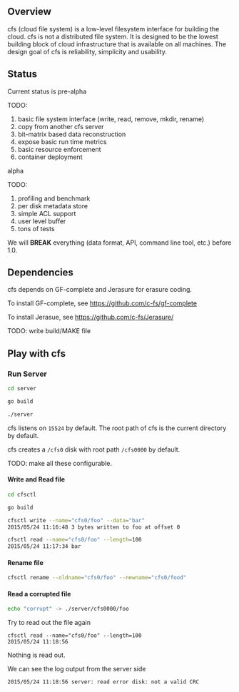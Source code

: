 ## Overview
cfs (cloud file system) is a low-level filesystem interface for building the cloud. cfs is not a distributed file system. It is designed to be the lowest building block of cloud infrastructure that is available on all machines. The design goal of cfs is reliability, simplicity and usability.

## Status

Current status is pre-alpha

TODO:

1. basic file system interface (write, read, remove, mkdir, rename)
2. copy from another cfs server
3. bit-matrix based data reconstruction
4. expose basic run time metrics
5. basic resource enforcement 
6. container deployment

alpha

TODO:

1. profiling and benchmark
2. per disk metadata store
3. simple ACL support
4. user level buffer
5. tons of tests

We will **BREAK** everything (data format, API, command line tool, etc.) before 1.0.

## Dependencies

cfs depends on GF-complete and Jerasure for erasure coding.

To install GF-complete, see https://github.com/c-fs/gf-complete

To install Jerasue, see https://github.com/c-fs/Jerasure/

TODO: write build/MAKE file

## Play with cfs

### Run Server

``` bash
cd server

go build

./server

```

cfs listens on `15524` by default. The root path of cfs is the current directory by default.

cfs creates a `/cfs0` disk with root path `/cfs0000` by default. 

TODO: make all these configurable.

#### Write and Read file

``` bash
cd cfsctl

go build

cfsctl write --name="cfs0/foo" --data="bar"
2015/05/24 11:16:48 3 bytes written to foo at offset 0

cfsctl read --name="cfs0/foo" --length=100
2015/05/24 11:17:34 bar
```

#### Rename file

``` bash
cfsctl rename --oldname="cfs0/foo" --newname="cfs0/food"
```

#### Read a corrupted file

``` bash
echo "corrupt" -> ./server/cfs0000/foo
```

Try to read out the file again
```
cfsctl read --name="cfs0/foo" --length=100
2015/05/24 11:18:56
```

Nothing is read out.

We can see the log output from the server side

```
2015/05/24 11:18:56 server: read error disk: not a valid CRC
```
